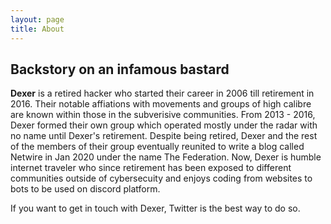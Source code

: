 ```yaml
---
layout: page
title: About
---
```


## Backstory on an infamous bastard

**Dexer** is a retired hacker who started their career in 2006 till retirement in 2016. Their notable affiations with movements and groups of high calibre are known within those in the subverisive communities. From 2013 - 2016, Dexer formed their own group which operated mostly under the radar with no name until Dexer's retirement. Despite being retired, Dexer and the rest of the members of their group eventually reunited to write a blog called Netwire in Jan 2020 under the name The Federation. Now, Dexer is humble internet traveler who since retirement has been exposed to different communities outside of cybersecuity and enjoys coding from websites to bots to be used on discord platform.  

If you want to get in touch with Dexer, Twitter is the best way to do so. 
